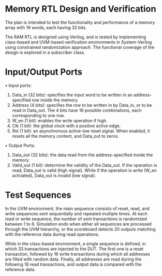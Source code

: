 # Memory RTL Design and Verification

The plan is intended to test the functionality and performance of a memory array with 16 words, each having 32 bits.

The RAM RTL is designed using Verilog, and is tested by implementing class-based and UVM-based verification environments in System-Verilog using constrained randomization approach. The functional coverage of the design is explored in a subscriber class.

# Input/Output Ports
•	Input ports:
1.	Data_in (32 bits): specifies the input word to be written in an address-specified row inside the memory.
2.	Address (4 bits): specifies the row to be written in by Data_in, or to be read in Data_out. The 4 bits have 16 possible combinations, each corresponding to one row.
3.	W_en (1 bit): enables the write operation if high.
4.	Clk (1 bit): the global clock with a positive active edge.
5.	Rst (1 bit): an asynchronous active-low reset signal. When enabled, it resets all the memory content, and Data_out to zeros.

•	Output Ports:
1.	Data_out (32 bits): the data read from the address-specified inside the memory.
2.	Valid_out (1 bit): determine the validity of the Data_out. If the operation is read, Data_out is valid (high signal). While if the operation is write (W_en activated), Data_out is invalid (low signal).

# Test Sequences
In the UVM environment, the main sequence consists of reset, read, and write sequences sent sequentially and repeated multiple times. At each read or write sequence, the number of sent transactions is randomized between 1 to 6. Simulation ends when either all sequences are processed through the UVM hierarchy, or the scoreboard detects 20 outputs matching with the reference data during read operations.

While in the class-based environment, a single sequence is defined, in which 33 transactions are injected to the DUT. The first one is a reset transaction, followed by 16 write transactions during which all addresses are filled with random data. Finally, all addresses are read during the following 16 read transactions, and output data is compared with the reference data.
